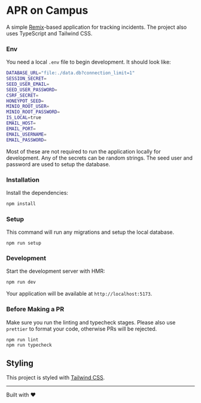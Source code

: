 # APR on Campus

A simple [Remix](https://remix.run/docs/en/main)-based application for tracking
incidents. The project also uses TypeScript and Tailwind CSS.

### Env

You need a local `.env` file to begin development. It should look like:

```bash
DATABASE_URL="file:./data.db?connection_limit=1"
SESSION_SECRET=
SEED_USER_EMAIL=
SEED_USER_PASSWORD=
CSRF_SECRET=
HONEYPOT_SEED=
MINIO_ROOT_USER=
MINIO_ROOT_PASSWORD=
IS_LOCAL=true
EMAIL_HOST=
EMAIL_PORT=
EMAIL_USERNAME=
EMAIL_PASSWORD=
```

Most of these are not required to run the application locally for development.
Any of the secrets can be random strings. The seed user and password are used to
setup the database.

### Installation

Install the dependencies:

```bash
npm install
```

### Setup

This command will run any migrations and setup the local database.

```
npm run setup
```

### Development

Start the development server with HMR:

```bash
npm run dev
```

Your application will be available at `http://localhost:5173`.

### Before Making a PR

Make sure you run the linting and typecheck stages. Please also use `prettier`
to format your code, otherwise PRs will be rejected.

```
npm run lint
npm run typecheck
```

## Styling

This project is styled with [Tailwind CSS](https://tailwindcss.com/).

---

Built with ❤️
